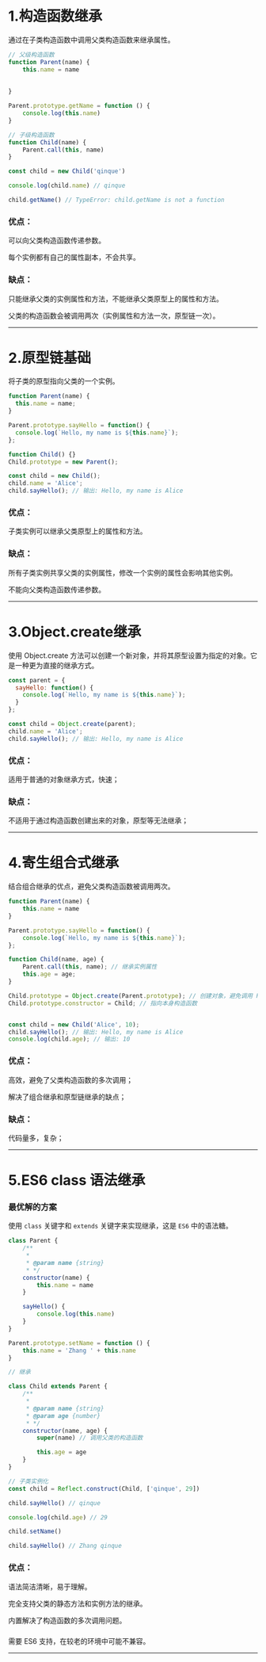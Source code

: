 # 1.构造函数继承

通过在子类构造函数中调用父类构造函数来继承属性。

```js
// 父级构造函数
function Parent(name) {
    this.name = name
    
    
}

Parent.prototype.getName = function () {
    console.log(this.name)
}

// 子级构造函数
function Child(name) {
    Parent.call(this, name)
}

const child = new Child('qinque')

console.log(child.name) // qinque

child.getName() // TypeError: child.getName is not a function

```

### 优点：

可以向父类构造函数传递参数。

每个实例都有自己的属性副本，不会共享。


### 缺点：

只能继承父类的实例属性和方法，不能继承父类原型上的属性和方法。


父类的构造函数会被调用两次（实例属性和方法一次，原型链一次）。


---



# 2.原型链基础

将子类的原型指向父类的一个实例。

```js
function Parent(name) {
  this.name = name;
}

Parent.prototype.sayHello = function() {
  console.log(`Hello, my name is ${this.name}`);
};

function Child() {}
Child.prototype = new Parent();

const child = new Child();
child.name = 'Alice';
child.sayHello(); // 输出: Hello, my name is Alice

```

### 优点：

子类实例可以继承父类原型上的属性和方法。

### 缺点：

所有子类实例共享父类的实例属性，修改一个实例的属性会影响其他实例。

不能向父类构造函数传递参数。

---

# 3.Object.create继承

使用 Object.create 方法可以创建一个新对象，并将其原型设置为指定的对象。它是一种更为直接的继承方式。

```js
const parent = {
  sayHello: function() {
    console.log(`Hello, my name is ${this.name}`);
  }
};

const child = Object.create(parent);
child.name = 'Alice';
child.sayHello(); // 输出: Hello, my name is Alice

```
### 优点：

适用于普通的对象继承方式，快速；

### 缺点：

不适用于通过构造函数创建出来的对象，原型等无法继承；

----


# 4.寄生组合式继承

结合组合继承的优点，避免父类构造函数被调用两次。

```js
function Parent(name) {
    this.name = name
}

Parent.prototype.sayHello = function() {
    console.log(`Hello, my name is ${this.name}`);
};

function Child(name, age) {
    Parent.call(this, name); // 继承实例属性
    this.age = age;
}

Child.prototype = Object.create(Parent.prototype); // 创建对象，避免调用 Parent 构造函数
Child.prototype.constructor = Child; // 指向本身构造函数


const child = new Child('Alice', 10);
child.sayHello(); // 输出: Hello, my name is Alice
console.log(child.age); // 输出: 10
```


### 优点：

高效，避免了父类构造函数的多次调用；

解决了组合继承和原型链继承的缺点；

### 缺点：

代码量多，复杂；


---


# 5.ES6 class 语法继承

### 最优解的方案


使用 `class` 关键字和 `extends` 关键字来实现继承，这是 `ES6` 中的语法糖。

```js
class Parent {
    /**
     *
     * @param name {string}
     * */
    constructor(name) {
        this.name = name
    }

    sayHello() {
        console.log(this.name)
    }
}

Parent.prototype.setName = function () {
    this.name = 'Zhang ' + this.name
}

// 继承

class Child extends Parent {
    /**
     *
     * @param name {string}
     * @param age {number}
     * */
    constructor(name, age) {
        super(name) // 调用父类的构造函数

        this.age = age
    }
}

// 子类实例化
const child = Reflect.construct(Child, ['qinque', 29])

child.sayHello() // qinque

console.log(child.age) // 29

child.setName()

child.sayHello() // Zhang qinque


```

### 优点：

语法简洁清晰，易于理解。

完全支持父类的静态方法和实例方法的继承。

内置解决了构造函数的多次调用问题。

### 

需要 ES6 支持，在较老的环境中可能不兼容。

---



